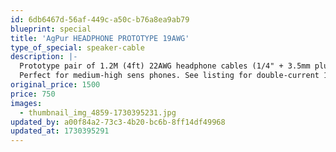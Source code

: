 ```yaml
---
id: 6db6467d-56af-449c-a50c-b76a8ea9ab79
blueprint: special
title: 'AgPur HEADPHONE PROTOTYPE 19AWG'
type_of_special: speaker-cable
description: |-
  Prototype pair of 1.2M (4ft) 22AWG headphone cables (1/4" + 3.5mm plugs) for OEM. Performance is superb.  I may simply decide to not make more as the forest of headphone connectors is onerous.
  Perfect for medium-high sens phones. See listing for double-current 19AWG PROTOTYPE for low sens/impedance cans.
original_price: 1500
price: 750
images:
  - thumbnail_img_4859-1730395231.jpg
updated_by: a00f84a2-73c3-4b20-bc6b-8ff14df49968
updated_at: 1730395291
---
```

